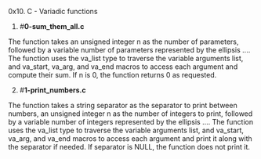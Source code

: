 0x10. C - Variadic functions

1. #**0-sum_them_all.c**

The function takes an unsigned integer n as the number of parameters, followed by a variable number of parameters represented by the ellipsis .... The function uses the va_list type to traverse the variable arguments list, and va_start, va_arg, and va_end macros to access each argument and compute their sum. If n is 0, the function returns 0 as requested.

2. #**1-print_numbers.c**

The function takes a string separator as the separator to print between numbers, an unsigned integer n as the number of integers to print, followed by a variable number of integers represented by the ellipsis .... The function uses the va_list type to traverse the variable arguments list, and va_start, va_arg, and va_end macros to access each argument and print it along with the separator if needed. If separator is NULL, the function does not print it.
